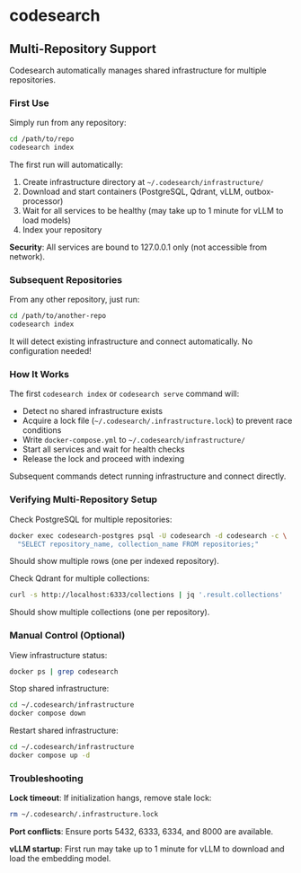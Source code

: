 # codesearch

## Multi-Repository Support

Codesearch automatically manages shared infrastructure for multiple repositories.

### First Use

Simply run from any repository:
```bash
cd /path/to/repo
codesearch index
```

The first run will automatically:
1. Create infrastructure directory at `~/.codesearch/infrastructure/`
2. Download and start containers (PostgreSQL, Qdrant, vLLM, outbox-processor)
3. Wait for all services to be healthy (may take up to 1 minute for vLLM to load models)
4. Index your repository

**Security**: All services are bound to 127.0.0.1 only (not accessible from network).

### Subsequent Repositories

From any other repository, just run:
```bash
cd /path/to/another-repo
codesearch index
```

It will detect existing infrastructure and connect automatically. No configuration needed!

### How It Works

The first `codesearch index` or `codesearch serve` command will:
- Detect no shared infrastructure exists
- Acquire a lock file (`~/.codesearch/.infrastructure.lock`) to prevent race conditions
- Write `docker-compose.yml` to `~/.codesearch/infrastructure/`
- Start all services and wait for health checks
- Release the lock and proceed with indexing

Subsequent commands detect running infrastructure and connect directly.

### Verifying Multi-Repository Setup

Check PostgreSQL for multiple repositories:
```bash
docker exec codesearch-postgres psql -U codesearch -d codesearch -c \
  "SELECT repository_name, collection_name FROM repositories;"
```
Should show multiple rows (one per indexed repository).

Check Qdrant for multiple collections:
```bash
curl -s http://localhost:6333/collections | jq '.result.collections'
```
Should show multiple collections (one per repository).

### Manual Control (Optional)

View infrastructure status:
```bash
docker ps | grep codesearch
```

Stop shared infrastructure:
```bash
cd ~/.codesearch/infrastructure
docker compose down
```

Restart shared infrastructure:
```bash
cd ~/.codesearch/infrastructure
docker compose up -d
```

### Troubleshooting

**Lock timeout**: If initialization hangs, remove stale lock:
```bash
rm ~/.codesearch/.infrastructure.lock
```

**Port conflicts**: Ensure ports 5432, 6333, 6334, and 8000 are available.

**vLLM startup**: First run may take up to 1 minute for vLLM to download and load the embedding model.